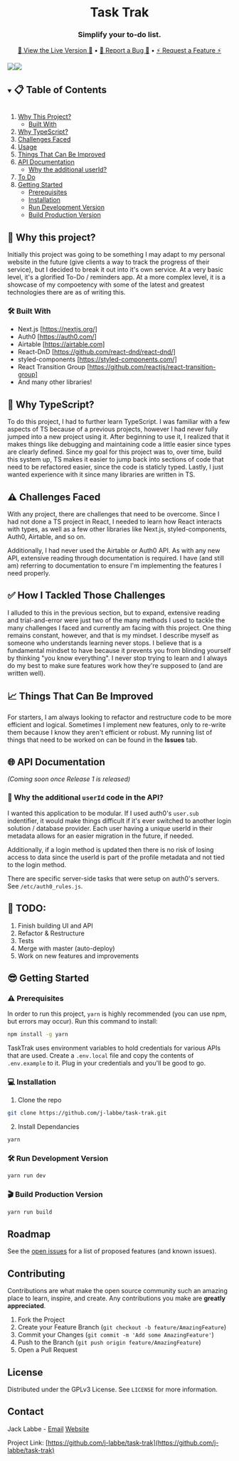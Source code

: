 <div align="center">
  <h1>Task Trak</h1>
  <!-- Logo coming soon -->
  <h3>Simplify your to-do list.</h3>
  <p align="center">
    <a href="https://tasktrak.io">🎉 View the Live Version 🎉</a>
          •      
    <a href="https://github.com/j-labbe/task-trak/issues">🐞 Report a Bug 🐞</a>
          •      
    <a href="https://github.com/j-labbe/task-trak/issues">⚡️ Request a Feature ⚡️</a>
  </p>
</div>

<div align="center" style="display:flex;flex-direction:row;">
  <img src="https://img.shields.io/uptimerobot/status/m789140368-a2a35d6ece6100800e32652e">
    <a href="https://tasktrak.io"></a>
  </img>
  <img src="https://img.shields.io/github/issues/j-labbe/task-trak">
    <a href="https://github.com/j-labbe/task-trak/issues"></a>
  </img>
</div>

<details open="open">
  <summary><h2 style="display: inline-block">📋 Table of Contents</h2></summary>
  <ol>
    <li>
      <a href="#-why-this-project">Why This Project?</a>
      <ul>
        <li><a href="#-built-with">Built With</a></li>
      </ul>
    </li>
    <li><a href="#-why-typescript">Why TypeScript?</a></li>
    <li><a href="#%EF%B8%8F-challenges-faced">Challenges Faced</a></li>
    <li><a href="#-how-i-tackled-those-challenges">Usage</a></li>
    <li><a href="https://github.com/j-labbe/task-trak/tree/feature-list-dnd#-things-that-can-be-improved">Things That Can Be Improved</a></li>
    <li>
      <a href="#-api-documentation">API Documentation</a>
      <ul>
        <li><a href="#-why-the-additional-userid-code-in-the-api">Why the additional userId?</a></li>
      </ul>
    </li>
    <li><a href="#-todo">To Do</a></li>
    <li>
      <a href="#-getting-started">Getting Started</a>
      <ul>
        <li><a href="#%EF%B8%8F-prerequisites">Prerequisites</a></li>
        <li><a href="#-installation">Installation</a></li>
        <li><a href="#-run-development-version">Run Development Version</a></li>
        <li><a href="#-build-production-version">Build Production Version</a></li>
      </ul>
    </li>
    <!--
    <li>
      <a href="#getting-started">Getting Started</a>
      <ul>
        <li><a href="#prerequisites">Prerequisites</a></li>
        <li><a href="#installation">Installation</a></li>
      </ul>
    </li>
    <li><a href="#usage">Usage</a></li>
    <li><a href="#roadmap">Roadmap</a></li>
    <li><a href="#contributing">Contributing</a></li>
    <li><a href="#license">License</a></li>
    <li><a href="#contact">Contact</a></li>
    <li><a href="#acknowledgements">Acknowledgements</a></li>-->
  </ol>
</details>

## 🤔 Why this project?
Initially this project was going to be something I may adapt to my personal website in the future (give clients a way to track the progress of their service), but I decided to break it out into it's own service. At a very basic level, it's a glorified To-Do / reminders app. At a more complex level, it is a showcase of my compoetency with some of the latest and greatest technologies there are as of writing this.

### 🛠 Built With
* Next.js [https://nextjs.org/]
* Auth0 [https://auth0.com/]
* Airtable [https://airtable.com]
* React-DnD [https://github.com/react-dnd/react-dnd/]
* styled-components [https://styled-components.com/]
* React Transition Group [https://github.com/reactjs/react-transition-group]
* And many other libraries!

## 🤔 Why TypeScript?
To do this project, I had to further learn TypeScript. I was familiar with a few aspects of TS because of a previous projects, however I had never fully jumped into a new project using it. After beginning to use it, I realized that it makes things like debugging and maintaining code a little easier since types are clearly defined. Since my goal for this project was to, over time, build this system up, TS makes it easier to jump back into sections of code that need to be refactored easier, since the code is staticly typed. Lastly, I just wanted experience with it since many libraries are written in TS.

## ⚠️ Challenges Faced
With any project, there are challenges that need to be overcome. Since I had not done a TS project in React, I needed to learn how React interacts with types, as well as a few other libraries like Next.js, styled-components, Auth0, Airtable, and so on.

Additionally, I had never used the Airtable or Auth0 API. As with any new API, extensive reading through documentation is required. I have (and still am) referring to documentation to ensure I'm implementing the features I need properly.

## ✅ How I Tackled Those Challenges
I alluded to this in the previous section, but to expand, extensive reading and trial-and-error were just two of the many methods I used to tackle the many challenges I faced and currently am facing with this project. One thing remains constant, however, and that is my mindset. I describe myself as someone who understands learning never stops. I believe that is a fundamental mindset to have because it prevents you from blinding yourself by thinking "you know everything". I never stop trying to learn and I always do my best to make sure features work how they're supposed to (and are written well).

## 📈 Things That Can Be Improved
For starters, I am always looking to refactor and restructure code to be more efficient and logical. Sometimes I implement new features, only to re-write them because I know they aren't efficient or robust. My running list of things that need to be worked on can be found in the **Issues** tab.

## 🌐 API Documentation
*(Coming soon once Release 1 is released)*
### 🤔 Why the additional `userId` code in the API?
I wanted this application to be modular. If I used auth0's `user.sub` indentifier, it would make things difficult if it's ever switched to another login solution / database provider. Each user having a unique userId in their metadata allows for an easier migration in the future, if needed. 

Additionally, if a login method is updated then there is no risk of losing access to data since the userId is part of the profile metadata and not tied to the login method.

There are specific server-side tasks that were setup on auth0's servers. See `/etc/auth0_rules.js`.

## 📄 TODO:
1. Finish building UI and API
2. Refactor & Restructure
4. Tests
5. Merge with master (auto-deploy)
6. Work on new features and improvements

## 😎 Getting Started

### ⚠️ Prerequisites
In order to run this project, `yarn` is highly recommended (you can use npm, but errors may occur). Run this command to install:
```sh
npm install -g yarn
```

TaskTrak uses environment variables to hold credentials for various APIs that are used. 
Create a `.env.local` file and copy the contents of `.env.example` to it. Plug in your credentials
and you'll be good to go.

### 💻 Installation
1. Clone the repo
```sh
git clone https://github.com/j-labbe/task-trak.git
```
2. Install Dependancies
```sh
yarn
```

### 🛠 Run Development Version
```sh
yarn run dev
```

### 🎬 Build Production Version
```sh
yarn run build
```

## Roadmap

See the [open issues](https://github.com/j-labbe/task-trak/issues) for a list of proposed features (and known issues).

## Contributing

Contributions are what make the open source community such an amazing place to learn, inspire, and create. Any contributions you make are **greatly appreciated**.

1. Fork the Project
2. Create your Feature Branch (`git checkout -b feature/AmazingFeature`)
3. Commit your Changes (`git commit -m 'Add some AmazingFeature'`)
4. Push to the Branch (`git push origin feature/AmazingFeature`)
5. Open a Pull Request

## License

Distributed under the GPLv3 License. See `LICENSE` for more information.

## Contact

Jack Labbe - [Email](mailto:mail@jacklabbe.com) [Website](https://jacklabbe.com)

Project Link: [https://github.com/j-labbe/task-trak](https://github.com/j-labbe/task-trak)
